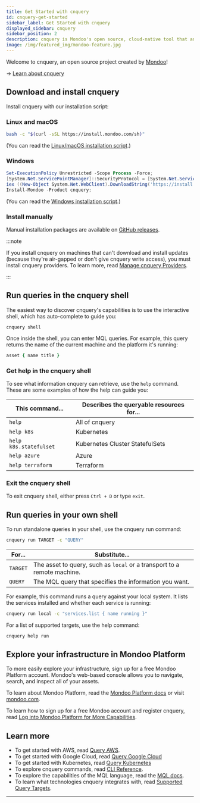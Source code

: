 ```yaml
---
title: Get Started with cnquery
id: cnquery-get-started
sidebar_label: Get Started with cnquery
displayed_sidebar: cnquery
sidebar_position: 2
description: cnquery is Mondoo's open source, cloud-native tool that answers every question about your infrastructure. Install, and get up and running with cnquery.
image: /img/featured_img/mondoo-feature.jpg
---
```


Welcome to cnquery, an open source project created by [Mondoo](https://mondoo.com)!

-> [Learn about cnquery](/cnquery/cnquery-about)

## Download and install cnquery​

Install cnquery with our installation script:

### Linux and macOS

```bash
bash -c "$(curl -sSL https://install.mondoo.com/sh)"
```

(You can read the [Linux/macOS installation script](https://install.mondoo.com/sh).)

### Windows

```powershell
Set-ExecutionPolicy Unrestricted -Scope Process -Force;
[System.Net.ServicePointManager]::SecurityProtocol = [System.Net.ServicePointManager]::SecurityProtocol -bor 3072;
iex ((New-Object System.Net.WebClient).DownloadString('https://install.mondoo.com/ps1/cnquery'));
Install-Mondoo -Product cnquery;
```

(You can read the [Windows installation script](https://install.mondoo.com/ps1/cnquery).)

### Install manually

Manual installation packages are available on [GitHub releases](https://github.com/mondoohq/cnquery/releases/latest).

:::note

If you install cnquery on machines that can't download and install updates (because they're air-gapped or don't give cnquery write access), you must install cnquery providers. To learn more, read [Manage cnquery Providers](/cnquery/providers/).

:::

## Run queries in the cnquery shell​

The easiest way to discover cnquery's capabilities is to use the interactive shell, which has auto-complete to guide you:

```
cnquery shell
```

Once inside the shell, you can enter MQL queries. For example, this query returns the name of the current machine and the platform it's running:

```coffee
asset { name title }
```

### Get help in the cnquery shell​

To see what information cnquery can retrieve, use the `help` command. These are some examples of how the help can guide you:

| This command...        | Describes the queryable resources for... |
| ---------------------- | ---------------------------------------- |
| `help`                 | All of cnquery                           |
| `help k8s`             | Kubernetes                               |
| `help k8s.statefulset` | Kubernetes Cluster StatefulSets          |
| `help azure`           | Azure                                    |
| `help terraform`       | Terraform                                |

### Exit the cnquery shell​

To exit cnquery shell, either press `Ctrl + D` or type `exit`.

## Run queries in your own shell​

To run standalone queries in your shell, use the cnquery run command:

```bash
cnquery run TARGET -c "QUERY"
```

| For...   | Substitute...                                                           |
| -------- | ----------------------------------------------------------------------- |
| `TARGET` | The asset to query, such as `local` or a transport to a remote machine. |
| `QUERY`  | The MQL query that specifies the information you want.                  |

For example, this command runs a query against your local system. It lists the services installed and whether each service is running:

```bash
cnquery run local -c "services.list { name running }"
```

For a list of supported targets, use the help command:

```bash
cnquery help run
```

## Explore your infrastructure in Mondoo Platform​

To more easily explore your infrastructure, sign up for a free Mondoo Platform account. Mondoo's web-based console allows you to navigate, search, and inspect all of your assets.

To learn about Mondoo Platform, read the [Mondoo Platform docs](../platform/home.md) or visit [mondoo.com](https://mondoo.com).

To learn how to sign up for a free Mondoo account and register cnquery, read [Log into Mondoo Platform for More Capabilities](/cnquery/cnquery-platform/).

## Learn more​

- To get started with AWS, read [Query AWS](/cnquery/cnquery-aws/).
- To get started with Google Cloud, read [Query Google Cloud](/cnquery/cnquery-gcp/)
- To get started with Kubernetes, read [Query Kubernetes](/cnquery/cnquery-k8s/)
- To explore cnquery commands, read [CLI Reference](/cnquery/cli/cnquery).
- To explore the capabilities of the MQL language, read the [MQL docs](/mql/resources).
- To learn what technologies cnquery integrates with, read [Supported Query Targets](/cnquery/cnquery-supported).

---
